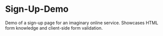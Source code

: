 # Sign-Up-Demo
Demo of a sign-up page for an imaginary online service. Showcases HTML form knowledge and client-side form validation.
